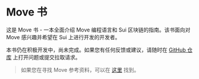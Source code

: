 # Move 书

<!-- TODO: 插入作者 -->

这是 Move 书 - 一本全面介绍 Move 编程语言和 Sui 区块链的指南。该书面向对 Move 感兴趣并希望在 Sui 上进行开发的开发者。

<div class="warning">

本书仍在积极开发中，尚未完成。如果您有任何反馈或建议，请随时在 [GitHub 仓库](https://github.com/MystenLabs/move-book) 上打开问题或提交拉取请求。

</div>

> 如果您在寻找 Move 参考资料，可以在 [这里](/reference) 找到。